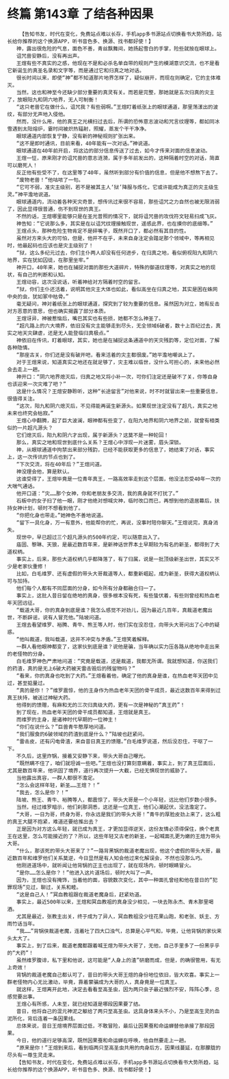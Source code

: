 # 终篇 第143章 了结各种因果
        【告知书友，时代在变化，免费站点难以长存，手机app多书源站点切换看书大势所趋，站长给你推荐的这个换源APP，听书音色多、换源、找书都好使！】
       神，露出很危险的气息，面色不善，青丝飘舞间，她扬起雪白的手掌，险些就按在眼球上。
       诅咒兽安静后，没有再出声。
       王煊有些不真实的之感，他现在不是和必杀名单自带的规则产生的模湖意识交流，也不是看它新诞生的真圣名录和文字等，而是通过它和归真之地对话。
       很长时间以来，即使“神”都不知道那片地界怎样了，疑似崩开，而现在则确定，它的主体难灭。
       当然，这也和神至今还缺少部分重要的真灵有关。而若是完整，那她就是五次归真的灾主了，放眼阳九和阴六地界，无人可制衡！
       “这只老兽它在做什么，诅咒我？有些弱啊。”王煊盯着纸张上的眼球通道，那里荡漾出的波纹，有部分无声地入侵他。
       然而，没什么用，他的真王之光横扫过去后，所谓的恐怖意志波动和咒言纹理等，都如同冰雪遇到太阳熔炉，霎时间被炽热辐射，照耀，蒸发个干干净净。
       眼球通道内部恢复宁静，没有新的神秘规则扩张出来。
       “这不是即时通讯，目前来看，40年能有一次对话。”神说道。
       眼球通道在40年前开启，将这边的部分信息传送了过去，如今才传来对面的信息波动。
       王煊一怔，原来刚才的诅咒兽的意志涟漪，属于多年前发出的，这种隔着时空的对话，简直可以磨死人！
       反正他有些受不了，在这里等了40年，虽然听到部分有价值的信息，但是他不想熬下去了。
       “废物老兽！”他咕哝了一句。
       “它可不弱，准灾主级别，若不是被其主人‘狱’降服与炼化，它或许能成为真正的灾主级生灵。”神平澹地说道。
       眼球通道内，流动着各种天灾奇景，想传讯过来很不容易，那些诅咒之力自然也被无限消弱了，因此显得很普通，伤不到现世的真王。
       不然的话，王煊哪里能够只是在圣光普照的情况下，就将诅咒兽的攻伐符文轻易扫成飞灰。
       神告知：“它说那么多，其实是在以诅咒纹理接触现世，遥感此界，也在摸你的底细等。”
       王煊点头，那种危险生物肯定不是碎嘴子，既然开口了，都必然有其目的性。
       虽然对方来头大的可怕，但是，他并不在乎，未来自身注定会踏足那个领域中，等再相见时，他最起码也应该也是灾主级别了！
       “狱，这么多纪元过去，你们主仆两人却没有任何进步，在归真之地，看似俯视阳九和阴六地界，实在犹如囚徒，在那里坐牢。”
       神开口，40年来，她也在捕捉对面的那些大道碎片，特殊的御道纹理等，对真实之地的现状，有自己的判断和认知。
       王煊动容，这次没说话，听着神给对方隔着时空的留言。
       “狱，你们主仆还活着，说明其他灾主大体也如此，看似高坐在归真之地，其实是困在蛛网中央的虫，犹如冢中枯骨。”
       毫无疑问，神对着纸张上的眼球通道，探究到了较为重要的信息。虽然因为对立，她有反击对方恶意的意思，但也确实揭露了部分本质。
       王煊讶异，神被惹恼后，嘴巴其实也有些损，她都不怎么神圣了。
       “超凡路上的六大境界，依旧没有灾主能够走到尽头，无全领域6破者，数十上百纪过去，真实之地天灾肆虐，还是无人能登临归真极点。”
       神依旧在传讯，盯着眼球，其实，她也是在捕捉这条通道中的天灾残韵等，定位对面，了解各种隐情。
       “那座古关，你们还是没有破开吧，看来活着的灾主都很废。”她平澹地嘲讽上了。
       对于王煊来说，知道真实之地还在就足够了，灾主难以临世，没什么可担心的，未来他必然会去走上一趟。
       神开口：“阴六地界熄灭后，归真之地又将小补一次，可你们注定还是破不了关，你等自身也该迎来一次灾难了吧？”
       这是什么情况？王煊安静聆听，这种“长途留言”对他来说，时不时就冒出来一些重要信息，很值得关注。
       “这次，阳九和阴六熄灭后，不见得能再诞生新源头。如果现世注定没有了超凡，真实之地未来也终究会枯寂。”
       王煊心中翻腾，起了巨大波澜，眼神都有些变了，在阳九地界和阴六地界之前，就曾有相类似的一片超凡源头？
       它们熄灭后，阳九和阴六才出现，属于新源头？这莫不是一种轮回！
       那么，真实之地和现世到底什么关系？王煊心中浮现一片迷雾，眉头深锁。
       神，从眼球通道中拘禁出来部分残韵，已经不能获取更多的信息了，她结束了对话，事实上，这一次传讯的节点也到了。
       “下次交流，将在40年后？”王煊问道。
       神没理会他，算是默认。
       这谁受得了，王煊毕竟是一位青年真王，一路高效率走到这个层面，他没法忍受40年一次的大喘气通话。
       他开口道：“灾……那个女神，你和老朋友多交流，我的真身就不打扰了。”
       石板中的女子扫了他一眼，刚才他绝对想喊灾神，临时改口而已，再想到他的退居幕后，扶持女神计划，顿时不想看到他了。
       “你把化身也带走。”她神色不善地说道。
       “留下一具化身，万一有意外，他能帮你的忙，再说，没事时陪你聊天。”王煊说完，真身消失。
       现世中，早已超过三个超凡源头的500年约定，可以随意出入了。
       庙固、黎琳、天狼，是最近数百年来，是新神话世界本土早期较为有名的新圣，都得到了大道权柄。
       事实上，后来，那些大道权柄几乎都降落了，有了归属，说是一批顶级新圣出世，其实又不少是老家伙重修！
       比如，白毛维罗、还有虚假的带头大哥裁道等人，都重新崛起，成为新圣，获得大道权柄认可与加持。
       他们每个人都有不同层面的分身，如今所有分身都融合归一了。
       事实上，这批人昔日留在绝地的真身，很多根本没有死，有些蛰伏着，有些则曾经和热血老年天团远征。
       “载道大哥，你的真身到底是谁？我怎么感觉不对劲儿，因为最近几百年，真裁道老魔出世，不断辟谣，说有人冒充他。”陆坡问道。
       王煊去看望维罗、裕腾、青牛、熊王等人时，他们实在没忍住，向带头大哥问出了心中的疑惑。
       “他叫裁道，我叫载道，这并不冲突与矛盾。”王煊笑着解释。
       一群人看他眼神都变了，这家伙到底是谁？说他是骗，当年确以实力压各路从绝地中走出来的老怪物的分身。
       白毛维罗神色严肃地问道：“究竟是载道，还是裁道，我都无所谓。我就想知道，你送我们的药渣，真的是无上6破大药被天雷击毁后的残留物吗？”
       “看来，你的真身也吃到了大药。”王煊看着他，确定了他的真身是谁，在热血老年天团中见过，甚至掂量过。
       “真的是你！？”维罗震惊，他的主身作为热血老年天团的骨干成员，最近这数百年来得到过真王扶持，被送过神秘大药。
       他得到的馈赠，有麻和无的三次归真级大药，更有一次是神秘的“真王药”！
       到了现在，热血老年天团的骨干成员都知道，王煊就是真王。
       而维罗的主身，是诸神时代早期的一位神主！
       “你们在说什么？”巨兽青牛憨厚地问道。
       “我们服食的6破领域的药渣到底是什么？”陆坡也赶紧问。
       “雷击皮，还有闪电骨渣，来自昔日真王的馈赠。”白毛维罗说道，然后没忍住，干呕了一下。
       不久后，这里炸锅，接着又安静下来，带头大哥自己曝光。
       “既然瞒不住了，咱们就坦诚一些吧。”王煊也没打算刻意瞒着，事实上，到了真王层面后，尤其是数百年来，他巩固了境界，道行再次提升一大截，已经无惧现世的威胁了。
       当他露出真容，一群人都很不澹定。
       “怎么会这样年轻，新圣……王煊？！”
       “我去，怎么是你？！”
       陆坡、熊王、青牛、裕腾等人，都震惊了，带头大哥是一个小年轻，远比他们岁数小很多。
       当然，经过维罗暗示，他们刹那洞悉，这还是一位真王，他们心潮起伏，没法澹定了。
       “大哥，一日为哥，终身为哥，你永远是我们的带头大哥！”青牛的厚脸皮劲上来了，这么粗的真王大腿不抱紧，难道还要给推出去？
       正是因为对方这么年轻，就已成为真王，才更加显得逆天，这份友情必须得保住，换个老真王在这里，怎么可能接近的了？所以，这些年轻又古老的新圣，一起喊面孔更为嫩的王煊为带头大哥。
       “什么，那该死的带头大哥来了？”一路背黑锅的裁道老魔出现，他这个虚假的带头大哥，最近数百年和维罗他们关系莫逆，今日显然是有人知会他过来化解误会，不然也没那么巧。
       他刚进道场中，就听闻让他背锅的正主也出现了，就在现场内，顿时眼睛冒火。
       “是你……怎么是你？！”他进入这片道场后，顿时大叫了一声。
       因为，王煊也没有掩饰，当着他的面，容貌数次变化，其中一种面孔曾经和他在昔日的“犯罪现场”见过，聊过，关系和睦。
       “这是自己人！”冥血教祖跟在裁道老魔身后，赶紧劝道。
       事实上，最近500年以来，王煊和冥血教祖的真身没少相见，一块去陈永杰、青木那里喝酒。
       尤其是最近，张教主出关，终于成为了异人，冥血教祖没少往花果山跑，和老张、妖主、方雨竹话当年。
       “我……”背锅侠裁道老魔，连着吐了四大口浊气，总算是心平气和，毕竟，让他背锅的家伙来头太大了。
       事实上，到了后来，裁道老魔都跟着喊王煊为带头大哥了，无他，自己手里多了一份黑乎乎的“大药”！
       虽然维罗腹诽，私下里和他说，这可能是“人身上的渣”研磨而成，但是，的确很管用，有无上奇效！
       背锅的裁道老魔自己都认可了，昔日的带头大哥王煊的身份地位依旧，皆大欢喜。事实上一群老怪物内心无比激动，毕竟，靠着蒙骗成为大哥的人，真身竟是一位真王。
       就这样，王煊离开此地，决定去看看至高圣虫，因为两只虫子最近强烈不安，阵阵心季，总感觉要出事。
       王煊心有所感，人未至，就已经知道是哪段因果要了结。
       昔日，他将自己的混元神泥之躯给了两只至高圣虫。这具身体来头不小，乃是至高生灵的血泥所化，背后连着一条因果线。
       总体来说，昔日王煊境界层面过低，不敢冒险，最后让因果蚕和命运蝉替他承接了那段因果。
       今日，他的道行足够高深，既然因果蚕和命运蝉在呼唤，他自然要走上一趟。
       “原来是你！”王煊到来后，看到临两只至高圣虫共用的肉身后方，因果线蔓延，在那朦胧的尽头有一尊生灵走来。
       【告知书友，时代在变化，免费站点难以长存，手机app多书源站点切换看书大势所趋，站长给你推荐的这个换源APP，听书音色多、换源、找书都好使！】